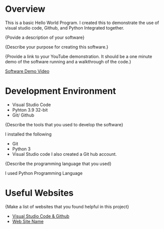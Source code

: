 # Overview

This is a basic Hello World Program. I created this to demonstrate the use of visual studio code, Github, and Python Integrated together.

{Povide a description of your software}

{Describe your purpose for creating this software.}

{Provide a link to your YouTube demonstration.  It should be a one minute demo of the software running and a walkthrough of the code.}

[Software Demo Video](http://youtube.link.goes.here)

# Development Environment

* Visual Studio Code
* Pyhton 3.9 32-bit
* Git/ Github

{Describe the tools that you used to develop the software}

I installed the following
* Git
* Python 3
* Visual Studio code 
I also created a Git hub account. 

{Describe the programming language that you used}

I used Python Programming Language

# Useful Websites

{Make a list of websites that you found helpful in this project}
* [Visual Studio Code & Github](https://code.visualstudio.com/Download)
* [Web Site Name](https://www.python.org/downloads/)